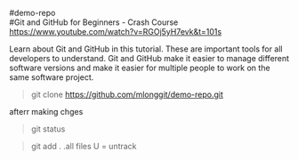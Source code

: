 #demo-repo  
#Git and GitHub for Beginners - Crash Course
https://www.youtube.com/watch?v=RGOj5yH7evk&t=101s

Learn about Git and GitHub in this tutorial. These are important tools for all developers to understand. Git and GitHub make it easier to manage different software versions and make it easier for multiple people to work on the same software project.

>git clone https://github.com/mlonggit/demo-repo.git

afterr making chges 
>git status

>git add . 
.all files
U = untrack